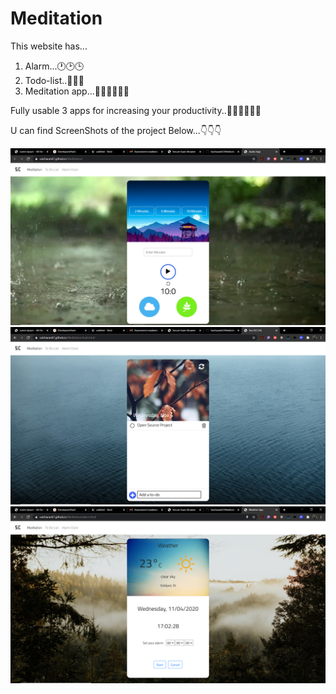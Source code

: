 # Meditation

This website has...

1. Alarm...🕐🕑🕒
2. Todo-list..💯💯💯
3. Meditation app...🧎‍♂️🧎‍♂️🧎‍♂️

Fully usable 3 apps for increasing your productivity..👨‍🎓👨‍🎓👨‍🎓

U can find ScreenShots of the project Below...👇👇👇

![alt text](img/1s.png?raw=true "app")
![alt text](img/2s.png?raw=true "app")
![alt text](img/3s.png?raw=true "app")
